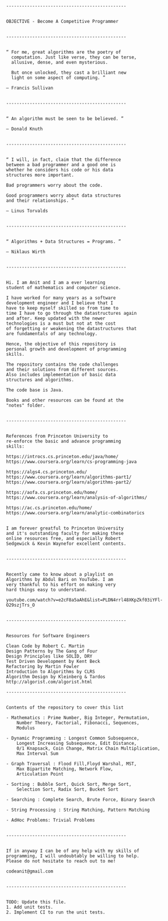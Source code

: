     ----------------------------------------------
    
    
    OBJECTIVE - Become A Competitive Programmer
    
    
    ----------------------------------------------


    “ For me, great algorithms are the poetry of
      computation. Just like verse, they can be terse,
      allusive, dense, and even mysterious.

      But once unlocked, they cast a brilliant new
      light on some aspect of computing. ”

    — Francis Sullivan


    ----------------------------------------------


    “ An algorithm must be seen to be believed. ”

    — Donald Knuth


    ----------------------------------------------


    “ I will, in fact, claim that the difference
    between a bad programmer and a good one is
    whether he considers his code or his data
    structures more important.

    Bad programmers worry about the code.

    Good programmers worry about data structures
    and their relationships. ”

    — Linus Torvalds


    ----------------------------------------------


    “ Algorithms + Data Structures = Programs. ”

    — Niklaus Wirth


    ----------------------------------------------


    Hi. I am Anit and I am a ever learning
    student of mathematics and computer science.

    I have worked for many years as a software
    development engineer and I believe that I
    have to keep myself skilled so from time to
    time I have to go through the datastructures again
    and after. Keep updated with the newer
    technologies is a must but not at the cost
    of forgetting or weakening the datastructures that
    are fundamentals of any technology.

    Hence, the objective of this repository is
    personal growth and development of programming
    skills.

    The repository contains the code challenges
    and their solutions from different sources.
    Also includes implementation of basic data
    structures and algorithms.

    The code base is Java.

    Books and other resources can be found at the
    "notes" folder.


    ----------------------------------------------


    References from Princeton University to
    re-enforce the basic and advance programming
    skills:

    https://introcs.cs.princeton.edu/java/home/
    https://www.coursera.org/learn/cs-programming-java

    https://algs4.cs.princeton.edu/
    https://www.coursera.org/learn/algorithms-part1/
    https://www.coursera.org/learn/algorithms-part2/

    https://aofa.cs.princeton.edu/home/
    https://www.coursera.org/learn/analysis-of-algorithms/

    https://ac.cs.princeton.edu/home/
    https://www.coursera.org/learn/analytic-combinatorics


    I am forever greatful to Princeton University
    and it's outstanding faculty for making these
    online resources free, and especially Robert
    Sedgewick & Kevin Waynefor excellent contents.


    ----------------------------------------------

    
    Recently came to know about a playlist on 
    Algorithms by Abdul Bari on YouTube. I am 
    very thankful to his effort on making very
    hard things easy to understand.

    youtube.com/watch?v=e2cF8a5aAhE&list=PLDN4rrl48XKpZkf03iYFl-O29szjTrs_O


    ----------------------------------------------


    Resources for Software Engineers
    
    Clean Code by Robert C. Martin
    Design Patterns by The Gang of Four
    Design Principles like SOLID, DRY
    Test Driven Development by Kent Beck
    Refactoring by Martin Fowler
    Introduction to Algorithms by CLRS
    Algorithm Design by Kleinberg & Tardos
    http://algorist.com/algorist.html

    ----------------------------------------------
    
    
    Contents of the repository to cover this list 
    
    - Mathematics : Prime Number, Big Integer, Permutation,
        Number Theory, Factorial, Fibonacci, Sequences,
        Modulus
    
    - Dynamic Programming : Longest Common Subsequence,
        Longest Increasing Subsequence, Edit Distance,
        0/1 Knapsack, Coin Change, Matrix Chain Multiplication,
        Max Interval Sum
    
    - Graph Traversal : Flood Fill,Floyd Warshal, MST,
        Max Bipartite Matching, Network Flow,
        Articulation Point
    
    - Sorting : Bubble Sort, Quick Sort, Merge Sort,
        Selection Sort, Radix Sort, Bucket Sort
    
    - Searching : Complete Search, Brute Force, Binary Search
    
    - String Processing : String Matching, Pattern Matching
    
    - AdHoc Problems: Trivial Problems


    ----------------------------------------------


    If in anyway I can be of any help with my skills of
    programming, I will undoubtably be willing to help.
    Please do not hesitate to reach out to me!

    codeanit@gmail.com


    ----------------------------------------------


    TODO: Update this file.
    1. Add unit tests.
    2. Implement CI to run the unit tests.
    